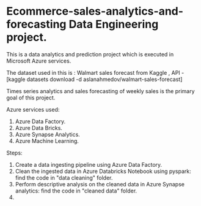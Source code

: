 # Ecommerce-sales-analytics-and-forecasting Data Engineering project.

This is a data analytics and prediction project which is executed in Microsoft Azure services. 

The dataset used in this is : Walmart sales forecast from Kaggle , API - [kaggle datasets download -d aslanahmedov/walmart-sales-forecast]

Times series analytics and sales forecasting of weekly sales is the primary goal of this project.

Azure services used:

1) Azure Data Factory.
2) Azure Data Bricks.
3) Azure Synapse Analytics.
4) Azure Machine Learning.

Steps:

1) Create a data ingesting pipeline using Azure Data Factory.
2) Clean the ingested data in Azure Databricks Notebook using pyspark: find the code in "data cleaning" folder.
3) Perform descriptive analysis on the cleaned data in Azure Synapse analytics: find the code in "cleaned data" folder.
4) 
